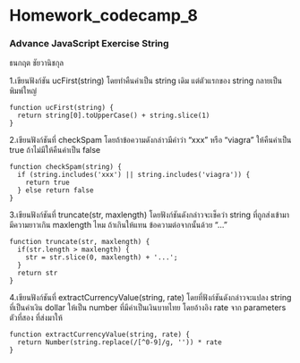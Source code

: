 # Homework_codecamp_8
### Advance JavaScript Exercise String
ธนกฤต ชัยวานิชกุล

1.เขียนฟังก์ชัน ucFirst(string) โดยทำคืนค่าเป็น string เดิม แต่ตัวแรกของ string กลายเป็นพิมพ์ใหญ่
```
function ucFirst(string) {
  return string[0].toUpperCase() + string.slice(1)
}
```

2.เขียนฟังก์ชันที่ checkSpam โดยถ้าข้อความดังกล่าวมีคำว่า “xxx” หรือ “viagra” ให้คืนค่าเป็น true ถ้าไม่มีให้คืนค่าเป็น false
```
function checkSpam(string) {
  if (string.includes('xxx') || string.includes('viagra')) {
    return true
  } else return false
}
```

3.เขียนฟังก์ชันที่ truncate(str, maxlength) โดยฟังก์ชันดังกล่าวจะเช็คว่า string 
ที่ถูกส่งเข้ามามีความยาวเกิน maxlength ไหม ถ้าเกินให้แทน ข้อความต่อจากนั้นด้วย “...”
```
function truncate(str, maxlength) {
  if(str.length > maxlength) {
    str = str.slice(0, maxlength) + '...';
  }
  return str
}
```

4.เขียนฟังก์ชันที่ extractCurrencyValue(string, rate) โดยที่ฟังก์ชันดังกล่าวจะแปลง string ที่เป็นค่าเงิน dollar 
ให้เป็น number ที่มีค่าเป็นเงินบาทไทย โดยอ้างอิง  rate จาก parameters ตัวที่สอง ที่ส่งมาให้
```
function extractCurrencyValue(string, rate) {
  return Number(string.replace(/[^0-9]/g, '')) * rate
}
```
